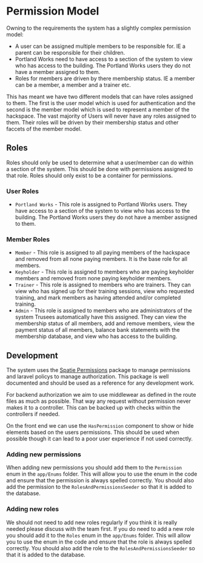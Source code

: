 # Permission Model

Owning to the requirements the system has a slightly complex permission model:
* A user can be assigned multiple members to be responsible for. IE a parent can be responsible for their children.
* Portland Works need to have access to a section of the system to view who has access to the building. The Portland Works users they do not have a member assigned to them.
* Roles for members are driven by there membership status. IE a member can be a member, a member and a trainer etc.

This has meant we have two different models that can have roles assigned to them. The first is the user model which is used for authentication and the second is the member model which is used to represent a member of the hackspace.
The vast majority of Users will never have any roles assigned to them. Their roles will be driven by their membership status and other faccets of the member model.

## Roles
Roles should only be used to determine what a user/member can do within a section of the system. This should be done with permissions assigned to that role. Roles should only exist to be a container for permissions.

### User Roles
* `Portland Works` - This role is assigned to Portland Works users. They have access to a section of the system to view who has access to the building. The Portland Works users they do not have a member assigned to them.

### Member Roles
* `Member` - This role is assigned to all paying members of the hackspace and removed from all none paying members. It is the base role for all members.
* `Keyholder` - This role is assigned to members who are paying keyholder members and removed from none paying keyholder members.
* `Trainer` - This role is assigned to members who are trainers. They can view who has signed up for their training sessions, view who requested training, and mark members as having attended and/or completed training.
* `Admin` - This role is assigned to members who are administrators of the system Trusees automatically have this assigned. They can view the membership status of all members, add and remove members, view the payment status of all members, balance bank statements with the membership database, and view who has access to the building.

## Development
The system uses the [Spatie Permissions](https://spatie.be/docs/laravel-permission/v5/introduction) package to manage permissions and laravel policys to manage authorization. This package is well documented and should be used as a reference for any development work.

For backend authorization we aim to use middlewear as defined in the route files as much as possible. That way any request without permission never makes it to a controller. This can be backed up with checks within the controllers if needed.

On the front end we can use the `HasPermission` component to show or hide elements based on the users permissions. This should be used when possible though it can lead to a poor user experience if not used correctly.

### Adding new permissions
When adding new permissions you should add them to the `Permission` enum in the `app/Enums` folder. This will allow you to use the enum in the code and ensure that the permission is always spelled correctly. You should also add the permission to the `RolesAndPermissionsSeeder` so that it is added to the database.

### Adding new roles
We should not need to add new roles regularly if you think it is really needed please discuss with the team first. If you do need to add a new role you should add it to the `Roles` enum in the `app/Enums` folder. This will allow you to use the enum in the code and ensure that the role is always spelled correctly. You should also add the role to the `RolesAndPermissionsSeeder` so that it is added to the database.
